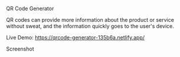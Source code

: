 ﻿QR Code Generator


QR codes can provide more information about the product or service without sweat, and the information quickly goes to the user's device.


Live Demo: https://qrcode-generator-135b6a.netlify.app/


Screenshot